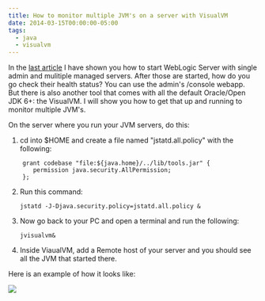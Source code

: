 ```yaml
---
title: How to monitor multiple JVM's on a server with VisualVM
date: 2014-03-15T00:00:00-05:00
tags:
  - java
  - visualvm
---
```

In the [last article](https://zemian.github.io/2014/03/how-to-start-multiple-weblogic-managed.html) I have shown you how to start WebLogic Server with single admin and mulitiple managed servers. After those are started, how do you go check their health status? You can use the admin's /console webapp. But there  is also another tool that comes with all the default Oracle/Open JDK 6+: the VisualVM. I will show you how to get that up and running to monitor multiple JVM's.

On the server where you run your JVM servers, do this:

1. cd into $HOME and create a file named "jstatd.all.policy" with the following:
```
    grant codebase "file:${java.home}/../lib/tools.jar" {
       permission java.security.AllPermission;
    };
```

2. Run this command:

    `jstatd -J-Djava.security.policy=jstatd.all.policy &`

3. Now go back to your PC and open a terminal and run the following:

    `jvisualvm&`

4. Inside ViaualVM, add a Remote host of your server and you should see all the JVM that started there.

Here is an example of how it looks like:

![](/images/posts/2014/visualvm.png)
